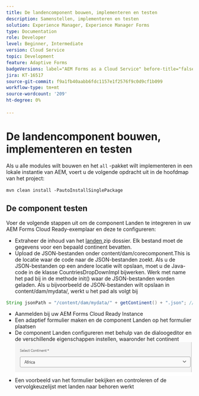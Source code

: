 ```yaml
---
title: De landencomponent bouwen, implementeren en testen
description: Samenstellen, implementeren en testen
solution: Experience Manager, Experience Manager Forms
type: Documentation
role: Developer
level: Beginner, Intermediate
version: Cloud Service
topic: Development
feature: Adaptive Forms
badgeVersions: label="AEM Forms as a Cloud Service" before-title="false"
jira: KT-16517
source-git-commit: f9a1fb40aabb6fdc1157e1f2576f9c0d9cf1b099
workflow-type: tm+mt
source-wordcount: '209'
ht-degree: 0%

---
```


# De landencomponent bouwen, implementeren en testen

Als u alle modules wilt bouwen en het `all` -pakket wilt implementeren in een lokale instantie van AEM, voert u de volgende opdracht uit in de hoofdmap van het project:

```mvn clean install -PautoInstallSinglePackage```

## De component testen

Voer de volgende stappen uit om de component Landen te integreren in uw AEM Forms Cloud Ready-exemplaar en deze te configureren:

* Extraheer de inhoud van het [ landen ](assets/countries.zip) zip dossier. Elk bestand moet de gegevens voor een bepaald continent bevatten.
* Upload de JSON-bestanden onder content/dam/corecomponent.This is de locatie waar de code naar de JSON-bestanden zoekt. Als u de JSON-bestanden op een andere locatie wilt opslaan, moet u de Java-code in de klasse CountriesDropDownImpl bijwerken. Werk met name het pad bij in de methode init() waar de JSON-bestanden worden geladen. Als u bijvoorbeeld de JSON-bestanden wilt opslaan in content/dam/mydata/, werkt u het pad als volgt bij

```java
String jsonPath = "/content/dam/mydata/" + getContinent() + ".json"; // Update path accordingly
```

* Aanmelden bij uw AEM Forms Cloud Ready Instance
* Een adaptief formulier maken en de component Landen op het formulier plaatsen
* De component Landen configureren met behulp van de dialoogeditor en de verschillende eigenschappen instellen, waaronder het continent
  ![ inhoud ](assets/select-continent.png)
* Een voorbeeld van het formulier bekijken en controleren of de vervolgkeuzelijst met landen naar behoren werkt

